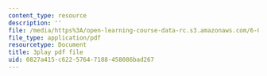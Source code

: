```yaml
---
content_type: resource
description: ''
file: /media/https%3A/open-learning-course-data-rc.s3.amazonaws.com/6-02-introduction-to-eecs-ii-digital-communication-systems-fall-2012/0827a415c62257647188458086bad267_EG6PPYma050.pdf
file_type: application/pdf
resourcetype: Document
title: 3play pdf file
uid: 0827a415-c622-5764-7188-458086bad267
---
```

